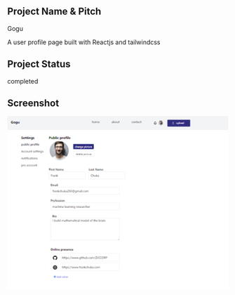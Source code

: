

## Project Name & Pitch

Gogu

A user profile page built with Reactjs and tailwindcss

## Project Status
completed

## Screenshot
![Alt text](img1.png)

